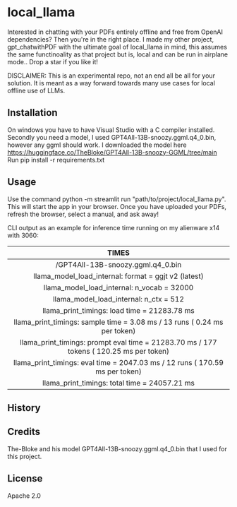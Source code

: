 # local_llama

Interested in chatting with your PDFs entirely offline and free from OpenAI dependencies? Then you're in the right place. I made my other project, gpt_chatwithPDF with the ultimate goal of local_llama in mind, this assumes the same functinoality as that project but is, local and can be run in airplane mode.. Drop a star if you like it!

DISCLAIMER: This is an experimental repo, not an end all be all for your solution. It is meant as a way forward towards many use cases for local offline use of LLMs.

## Installation

On windows you have to have Visual Studio with a C compiler installed. 
Secondly you need a model, I used GPT4All-13B-snoozy.ggml.q4_0.bin, however any ggml should work. 
I downloaded the model here https://huggingface.co/TheBloke/GPT4All-13B-snoozy-GGML/tree/main
Run pip install -r requirements.txt

## Usage

Use the command python -m streamlit run "path/to/project/local_llama.py". This will start the app in your browser. Once you have uploaded your PDFs, refresh the browser, select a manual, and ask away!

CLI output as an example for inference time running on my alienware x14 with 3060:

|                                     TIMES                                                   |
| :-----------------------------------------------------------------------------------------: |
|/GPT4All-13B-snoozy.ggml.q4_0.bin                                                            |
|llama_model_load_internal: format     = ggjt v2 (latest)                                     |
|llama_model_load_internal: n_vocab    = 32000                                                |
|llama_model_load_internal: n_ctx      = 512                                                  |
|llama_print_timings:        load time = 21283.78 ms                                          |
|llama_print_timings:      sample time =     3.08 ms /    13 runs   (    0.24 ms per token)   |
|llama_print_timings: prompt eval time = 21283.70 ms /   177 tokens (  120.25 ms per token)   |
|llama_print_timings:        eval time =  2047.03 ms /    12 runs   (  170.59 ms per token)   |
|llama_print_timings:       total time = 24057.21 ms                                          |


## History


## Credits

The-Bloke and his model GPT4All-13B-snoozy.ggml.q4_0.bin that I used for this project.

## License

Apache 2.0
